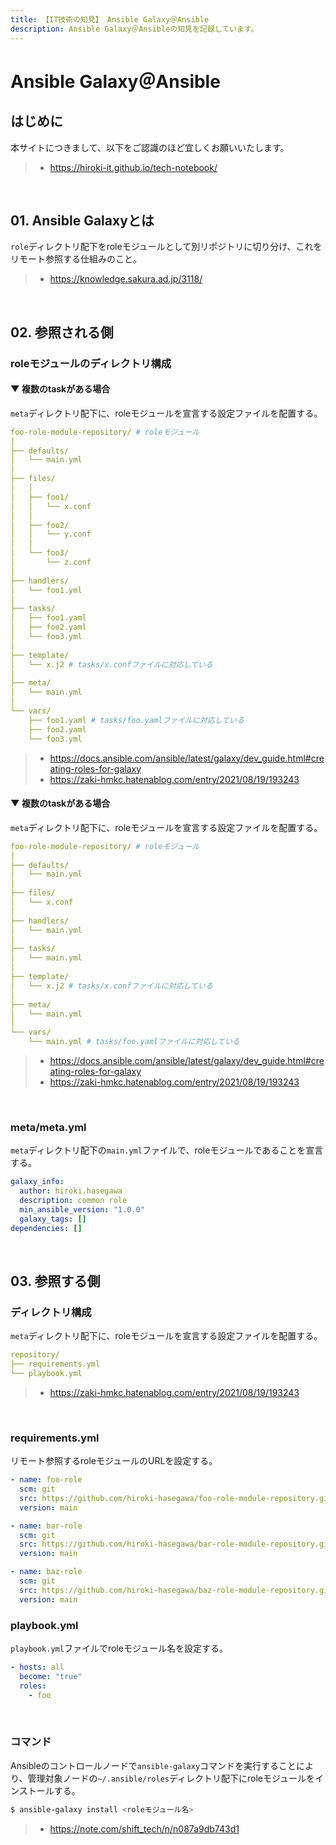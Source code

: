 ```yaml
---
title: 【IT技術の知見】 Ansible Galaxy＠Ansible
description: Ansible Galaxy＠Ansibleの知見を記録しています。
---
```


# Ansible Galaxy＠Ansible

## はじめに

本サイトにつきまして、以下をご認識のほど宜しくお願いいたします。

> - https://hiroki-it.github.io/tech-notebook/

<br>

## 01. Ansible Galaxyとは

`role`ディレクトリ配下をroleモジュールとして別リポジトリに切り分け、これをリモート参照する仕組みのこと。

> - https://knowledge.sakura.ad.jp/3118/

<br>

## 02. 参照される側

### roleモジュールのディレクトリ構成

#### ▼ 複数のtaskがある場合

`meta`ディレクトリ配下に、roleモジュールを宣言する設定ファイルを配置する。

```yaml
foo-role-module-repository/ # roleモジュール
│
├── defaults/
│   └── main.yml
│
├── files/
│   │
│   ├── foo1/
│   │   └── x.conf
│   │
│   ├── foo2/
│   │   └── y.conf
│   │
│   └── foo3/
│       └── z.conf
│
├── handlers/
│   └── foo1.yml
│
├── tasks/
│   ├── foo1.yaml
│   ├── foo2.yaml
│   └── foo3.yml
│
├── template/
│   └── x.j2 # tasks/x.confファイルに対応している
│
├── meta/
│   └── main.yml
│
└── vars/
    ├── foo1.yaml # tasks/foo.yamlファイルに対応している
    ├── foo2.yaml
    └── foo3.yml
```

> - https://docs.ansible.com/ansible/latest/galaxy/dev_guide.html#creating-roles-for-galaxy
> - https://zaki-hmkc.hatenablog.com/entry/2021/08/19/193243

#### ▼ 複数のtaskがある場合

`meta`ディレクトリ配下に、roleモジュールを宣言する設定ファイルを配置する。

```yaml
foo-role-module-repository/ # roleモジュール
│
├── defaults/
│   └── main.yml
│
├── files/
│   └── x.conf
│
├── handlers/
│   └── main.yml
│
├── tasks/
│   └── main.yml
│
├── template/
│   └── x.j2 # tasks/x.confファイルに対応している
│
├── meta/
│   └── main.yml
│
└── vars/
    └── main.yml # tasks/foo.yamlファイルに対応している
```

> - https://docs.ansible.com/ansible/latest/galaxy/dev_guide.html#creating-roles-for-galaxy
> - https://zaki-hmkc.hatenablog.com/entry/2021/08/19/193243

<br>

### meta/meta.yml

`meta`ディレクトリ配下の`main.yml`ファイルで、roleモジュールであることを宣言する。

```yaml
galaxy_info:
  author: hiroki.hasegawa
  description: common role
  min_ansible_version: "1.0.0"
  galaxy_tags: []
dependencies: []
```

<br>

## 03. 参照する側

### ディレクトリ構成

`meta`ディレクトリ配下に、roleモジュールを宣言する設定ファイルを配置する。

```yaml
repository/
├── requirements.yml
└── playbook.yml
```

> - https://zaki-hmkc.hatenablog.com/entry/2021/08/19/193243

<br>

### requirements.yml

リモート参照するroleモジュールのURLを設定する。

```yaml
- name: foo-role
  scm: git
  src: https://github.com/hiroki-hasegawa/foo-role-module-repository.git
  version: main

- name: bar-role
  scm: git
  src: https://github.com/hiroki-hasegawa/bar-role-module-repository.git
  version: main

- name: baz-role
  scm: git
  src: https://github.com/hiroki-hasegawa/baz-role-module-repository.git
  version: main
```

### playbook.yml

`playbook.yml`ファイルでroleモジュール名を設定する。

```yaml
- hosts: all
  become: "true"
  roles:
    - foo
```

<br>

### コマンド

Ansibleのコントロールノードで`ansible-galaxy`コマンドを実行することにより、管理対象ノードの`~/.ansible/roles`ディレクトリ配下にroleモジュールをインストールする。

```bash
$ ansible-galaxy install <roleモジュール名>
```

> - https://note.com/shift_tech/n/n087a9db743d1

<br>
